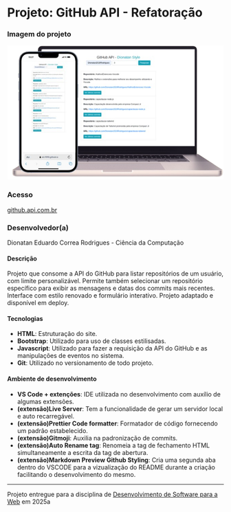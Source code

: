 # Projeto: GitHub API - Refatoração

### Imagem do projeto
<img src="assets/project-img.png"/>

### Acesso
[github.api.com.br](https://elc1090.github.io/project2a-2025a-Dionatan2019Rodrigues/)

### Desenvolvedor(a)
Dionatan Eduardo Correa Rodrigues - Ciência da Computação

#### Descrição

Projeto que consome a API do GitHub para listar repositórios de um usuário, com limite personalizável. Permite também selecionar um repositório específico para exibir as mensagens e datas dos commits mais recentes. Interface com estilo renovado e formulário interativo. Projeto adaptado e disponível em deploy.

#### Tecnologias

- **HTML**: Estruturação do site.
- **Bootstrap**: Utilizado para uso de classes estilisadas.
- **Javascript**: Utilizado para fazer a requisição da API do GitHub e as manipulações de eventos no sistema.
- **Git**: Utilizado no versionamento de todo projeto.

#### Ambiente de desenvolvimento

- **VS Code + extenções**: IDE utilizada no desenvolvimento com auxílio de algumas extensões.
- **(extensão)Live Server**: Tem a funcionalidade de gerar um servidor local e auto recarregável.
- **(extensão)Prettier Code formatter**: Formatador de código fornecendo um padrão estabelecido.
- **(extensão)Gitmoji**: Auxilia na padronização de commits.
- **(extensão)Auto Rename tag**: Renomeia a tag de fechamento HTML simultaneamente a escrita da tag de abertura.
- **(extensão)Markdown Preview Github Styling**: Cria uma segunda aba dentro do VSCODE para a vizualização do README durante a criação facilitando o desenvolvimento do mesmo.
---

Projeto entregue para a disciplina de [Desenvolvimento de Software para a Web](http://github.com/andreainfufsm/elc1090-2025a) em 2025a
